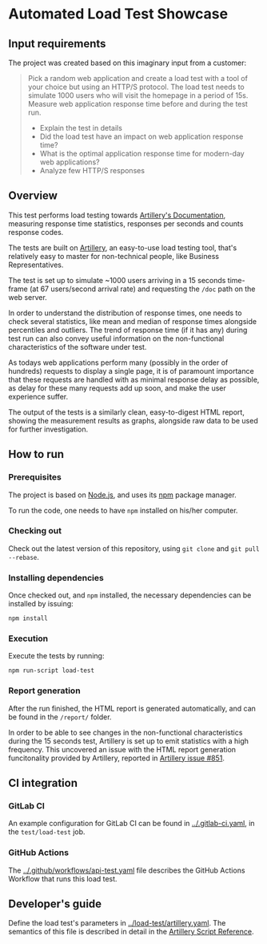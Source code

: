 # Automated Load Test Showcase
## Input requirements

The project was created based on this imaginary input from a customer:

> Pick a random web application and create a load test with a tool of your choice but using an HTTP/S protocol. The load test needs to simulate 1000 users who will visit the homepage in a period of 15s. Measure web application response time before and during the test run.
>    * Explain the test in details
>    * Did the load test have an impact on web application response time?
>    * What is the optimal application response time for modern-day web applications?
>    * Analyze few HTTP/S responses

## Overview

This test performs load testing towards [Artillery's Documentation](https://artillery.io/docs), measuring response time statistics, responses per seconds and counts response codes.

The tests are built on [Artillery](https://artillery.io/), an easy-to-use load testing tool, that's relatively easy to master for non-technical people, like Business Representatives.

The test is set up to simulate ~1000 users arriving in a 15 seconds time-frame (at 67 users/second arrival rate) and requesting the `/doc` path on the web server.

In order to understand the distribution of response times, one needs to check several statistics, like mean and median of response times alongside percentiles and outliers. The trend of response time (if it has any) during test run can also convey useful information on the non-functional characteristics of the software under test.

As todays web applications perform many (possibly in the order of hundreds) requests to display a single page, it is of paramount importance that these requests are handled with as minimal response delay as possible, as delay for these many requests add up soon, and make the user experience suffer.

The output of the tests is a similarly clean, easy-to-digest HTML report, showing the measurement results as graphs, alongside raw data to be used for further investigation.

## How to run

### Prerequisites

The project is based on [Node.js](https://nodejs.org/), and uses its [npm](https://www.npmjs.com/) package manager.

To run the code, one needs to have `npm` installed on his/her computer.

### Checking out

Check out the latest version of this repository, using `git clone` and `git pull --rebase`.

### Installing dependencies

Once checked out, and `npm` installed, the necessary dependencies can be installed by issuing:
```
npm install
```

### Execution

Execute the tests by running:
```
npm run-script load-test
```

### Report generation

After the run finished, the HTML report is generated automatically, and can be found in the `/report/` folder.

In order to be able to see changes in the non-functional characteristics during the 15 seconds test, Artillery
is set up to emit statistics with a high frequency. This uncovered an issue with the HTML report generation
funcitonality provided by Artillery, reported in [Artillery issue #851](https://github.com/artilleryio/artillery/issues/851).

## CI integration

### GitLab CI
An example configuration for GitLab CI can be found in [../.gitlab-ci.yaml](), in the `test/load-test` job.

### GitHub Actions
The [../.github/workflows/api-test.yaml]() file describes the GitHub Actions Workflow that runs this load test.

## Developer's guide

Define the load test's parameters in [../load-test/artillery.yaml](). The semantics of this file is described in detail in the [Artillery Script Reference](https://artillery.io/docs/script-reference/).
